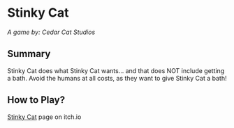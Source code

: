 # Stinky Cat
*A game by: Cedar Cat Studios*

## Summary
Stinky Cat does what Stinky Cat wants... and that does NOT include getting a bath. Avoid the humans at all costs, as they want to give Stinky Cat a bath!

## How to Play?
[Stinky Cat](https://cedarcatstudios.itch.io/stinky-cat) page on itch.io